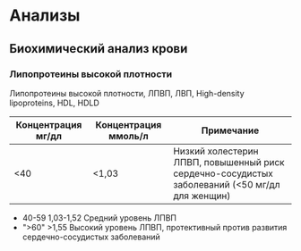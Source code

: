 # Анализы


## Биохимический анализ крови

### Липопротеины высокой плотности
Липопротеины высокой плотности, ЛПВП, ЛВП, High-density lipoproteins, HDL, HDLD


Концентрация мг/дл | Концентрация ммоль/л | Примечание
--- | --- | ---
<40 | <1,03 | Низкий холестерин ЛПВП, повышенный риск сердечно-сосудистых заболеваний (<50 мг/дл для женщин)
* 40-59	1,03-1,52	Средний уровень ЛПВП
* ">60"	>1,55	Высокий уровень ЛПВП, протективный против развития сердечно-сосудистых заболеваний



